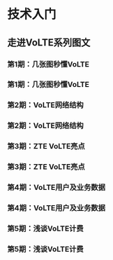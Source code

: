 # 技术入门 
## 走进VoLTE系列图文 
### 第1期：几张图秒懂VoLTE 
### 第1期：几张图秒懂VoLTE 
### 第2期：VoLTE网络结构 
### 第2期：VoLTE网络结构 
### 第3期：ZTE VoLTE亮点 
### 第3期：ZTE VoLTE亮点 
### 第4期：VoLTE用户及业务数据 
### 第4期：VoLTE用户及业务数据 
### 第5期：浅谈VoLTE计费 
### 第5期：浅谈VoLTE计费 
